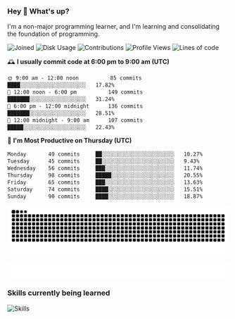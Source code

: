### Hey :wave: What's up?

I'm a non-major programming learner, and I'm learning and consolidating the foundation of programming.

<!--START_SECTION:waka-->
![Joined](http://img.shields.io/badge/Joined-6%20years%20ago-6D67E4?style=flat&labelColor=453C67)
![Disk Usage](http://img.shields.io/badge/Github%27s%20Storage-592.2%20MB-FD841F?style=flat&labelColor=E14D2A)
![Contributions](http://img.shields.io/badge/Contributions%20in%202023-85-7DCE13?style=flat&labelColor=2B7A0B)
![Profile Views](http://img.shields.io/badge/Profile%20Views-2-3AB4F2?style=flat&labelColor=0078AA)
![Lines of code](https://img.shields.io/badge/Lines%20of%20code-2%20Million%20Lines%20of%20code-FF8B8B?style=flat&labelColor=EB4747)

🕰️ **I usually commit code at 6:00 pm to 9:00 am (UTC)** 

```text
🌞 9:00 am - 12:00 noon          85 commits     ████░░░░░░░░░░░░░░░░░░░░░   17.82% 
🌆 12:00 noon - 6:00 pm          149 commits    ███████░░░░░░░░░░░░░░░░░░   31.24% 
🌃 6:00 pm - 12:00 midnight      136 commits    ███████░░░░░░░░░░░░░░░░░░   28.51% 
🌙 12:00 midnight - 9:00 am      107 commits    █████░░░░░░░░░░░░░░░░░░░░   22.43%
```
📅 **I'm Most Productive on Thursday (UTC)** 

```text
Monday       49 commits     ██░░░░░░░░░░░░░░░░░░░░░░░   10.27% 
Tuesday      45 commits     ██░░░░░░░░░░░░░░░░░░░░░░░   9.43% 
Wednesday    56 commits     ███░░░░░░░░░░░░░░░░░░░░░░   11.74% 
Thursday     98 commits     █████░░░░░░░░░░░░░░░░░░░░   20.55% 
Friday       65 commits     ███░░░░░░░░░░░░░░░░░░░░░░   13.63% 
Saturday     74 commits     ████░░░░░░░░░░░░░░░░░░░░░   15.51% 
Sunday       90 commits     ████░░░░░░░░░░░░░░░░░░░░░   18.87%
```

<!--END_SECTION:waka-->

![Snake animation](https://raw.githubusercontent.com/dirname/dirname/output/snake.svg)

![metrics](github-metrics.svg)

### Skills currently being learned

![Skills](https://skillicons.dev/icons?i=linux,rust,go,solidity,typescript,bash,git,postgres,mysql,redis,mongo,docker,kubernetes,grafana,prometheus)
